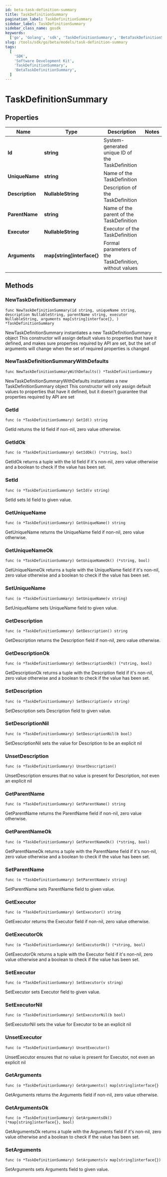 ```yaml
---
id: beta-task-definition-summary
title: TaskDefinitionSummary
pagination_label: TaskDefinitionSummary
sidebar_label: TaskDefinitionSummary
sidebar_class_name: gosdk
keywords:
  ['go', 'Golang', 'sdk', 'TaskDefinitionSummary', 'BetaTaskDefinitionSummary']
slug: /tools/sdk/go/beta/models/task-definition-summary
tags:
  [
    'SDK',
    'Software Development Kit',
    'TaskDefinitionSummary',
    'BetaTaskDefinitionSummary',
  ]
---
```


# TaskDefinitionSummary

## Properties

| Name | Type | Description | Notes |
| --- | --- | --- | --- |
| **Id** | **string** | System-generated unique ID of the TaskDefinition |
| **UniqueName** | **string** | Name of the TaskDefinition |
| **Description** | **NullableString** | Description of the TaskDefinition |
| **ParentName** | **string** | Name of the parent of the TaskDefinition |
| **Executor** | **NullableString** | Executor of the TaskDefinition |
| **Arguments** | **map[string]interface{}** | Formal parameters of the TaskDefinition, without values |

## Methods

### NewTaskDefinitionSummary

`func NewTaskDefinitionSummary(id string, uniqueName string, description NullableString, parentName string, executor NullableString, arguments map[string]interface{}, ) *TaskDefinitionSummary`

NewTaskDefinitionSummary instantiates a new TaskDefinitionSummary object This constructor will assign default values to properties that have it defined, and makes sure properties required by API are set, but the set of arguments will change when the set of required properties is changed

### NewTaskDefinitionSummaryWithDefaults

`func NewTaskDefinitionSummaryWithDefaults() *TaskDefinitionSummary`

NewTaskDefinitionSummaryWithDefaults instantiates a new TaskDefinitionSummary object This constructor will only assign default values to properties that have it defined, but it doesn't guarantee that properties required by API are set

### GetId

`func (o *TaskDefinitionSummary) GetId() string`

GetId returns the Id field if non-nil, zero value otherwise.

### GetIdOk

`func (o *TaskDefinitionSummary) GetIdOk() (*string, bool)`

GetIdOk returns a tuple with the Id field if it's non-nil, zero value otherwise and a boolean to check if the value has been set.

### SetId

`func (o *TaskDefinitionSummary) SetId(v string)`

SetId sets Id field to given value.

### GetUniqueName

`func (o *TaskDefinitionSummary) GetUniqueName() string`

GetUniqueName returns the UniqueName field if non-nil, zero value otherwise.

### GetUniqueNameOk

`func (o *TaskDefinitionSummary) GetUniqueNameOk() (*string, bool)`

GetUniqueNameOk returns a tuple with the UniqueName field if it's non-nil, zero value otherwise and a boolean to check if the value has been set.

### SetUniqueName

`func (o *TaskDefinitionSummary) SetUniqueName(v string)`

SetUniqueName sets UniqueName field to given value.

### GetDescription

`func (o *TaskDefinitionSummary) GetDescription() string`

GetDescription returns the Description field if non-nil, zero value otherwise.

### GetDescriptionOk

`func (o *TaskDefinitionSummary) GetDescriptionOk() (*string, bool)`

GetDescriptionOk returns a tuple with the Description field if it's non-nil, zero value otherwise and a boolean to check if the value has been set.

### SetDescription

`func (o *TaskDefinitionSummary) SetDescription(v string)`

SetDescription sets Description field to given value.

### SetDescriptionNil

`func (o *TaskDefinitionSummary) SetDescriptionNil(b bool)`

SetDescriptionNil sets the value for Description to be an explicit nil

### UnsetDescription

`func (o *TaskDefinitionSummary) UnsetDescription()`

UnsetDescription ensures that no value is present for Description, not even an explicit nil

### GetParentName

`func (o *TaskDefinitionSummary) GetParentName() string`

GetParentName returns the ParentName field if non-nil, zero value otherwise.

### GetParentNameOk

`func (o *TaskDefinitionSummary) GetParentNameOk() (*string, bool)`

GetParentNameOk returns a tuple with the ParentName field if it's non-nil, zero value otherwise and a boolean to check if the value has been set.

### SetParentName

`func (o *TaskDefinitionSummary) SetParentName(v string)`

SetParentName sets ParentName field to given value.

### GetExecutor

`func (o *TaskDefinitionSummary) GetExecutor() string`

GetExecutor returns the Executor field if non-nil, zero value otherwise.

### GetExecutorOk

`func (o *TaskDefinitionSummary) GetExecutorOk() (*string, bool)`

GetExecutorOk returns a tuple with the Executor field if it's non-nil, zero value otherwise and a boolean to check if the value has been set.

### SetExecutor

`func (o *TaskDefinitionSummary) SetExecutor(v string)`

SetExecutor sets Executor field to given value.

### SetExecutorNil

`func (o *TaskDefinitionSummary) SetExecutorNil(b bool)`

SetExecutorNil sets the value for Executor to be an explicit nil

### UnsetExecutor

`func (o *TaskDefinitionSummary) UnsetExecutor()`

UnsetExecutor ensures that no value is present for Executor, not even an explicit nil

### GetArguments

`func (o *TaskDefinitionSummary) GetArguments() map[string]interface{}`

GetArguments returns the Arguments field if non-nil, zero value otherwise.

### GetArgumentsOk

`func (o *TaskDefinitionSummary) GetArgumentsOk() (*map[string]interface{}, bool)`

GetArgumentsOk returns a tuple with the Arguments field if it's non-nil, zero value otherwise and a boolean to check if the value has been set.

### SetArguments

`func (o *TaskDefinitionSummary) SetArguments(v map[string]interface{})`

SetArguments sets Arguments field to given value.
